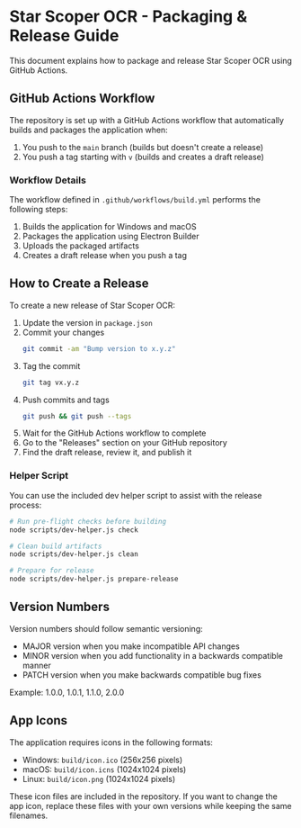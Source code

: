 # Star Scoper OCR - Packaging & Release Guide

This document explains how to package and release Star Scoper OCR using GitHub Actions.

## GitHub Actions Workflow

The repository is set up with a GitHub Actions workflow that automatically builds and packages the application when:

1. You push to the `main` branch (builds but doesn't create a release)
2. You push a tag starting with `v` (builds and creates a draft release)

### Workflow Details

The workflow defined in `.github/workflows/build.yml` performs the following steps:

1. Builds the application for Windows and macOS
2. Packages the application using Electron Builder
3. Uploads the packaged artifacts
4. Creates a draft release when you push a tag

## How to Create a Release

To create a new release of Star Scoper OCR:

1. Update the version in `package.json`
2. Commit your changes
   ```bash
   git commit -am "Bump version to x.y.z"
   ```
3. Tag the commit
   ```bash
   git tag vx.y.z
   ```
4. Push commits and tags
   ```bash
   git push && git push --tags
   ```
5. Wait for the GitHub Actions workflow to complete
6. Go to the "Releases" section on your GitHub repository
7. Find the draft release, review it, and publish it

### Helper Script

You can use the included dev helper script to assist with the release process:

```bash
# Run pre-flight checks before building
node scripts/dev-helper.js check

# Clean build artifacts
node scripts/dev-helper.js clean

# Prepare for release
node scripts/dev-helper.js prepare-release
```

## Version Numbers

Version numbers should follow semantic versioning:

- MAJOR version when you make incompatible API changes
- MINOR version when you add functionality in a backwards compatible manner
- PATCH version when you make backwards compatible bug fixes

Example: 1.0.0, 1.0.1, 1.1.0, 2.0.0

## App Icons

The application requires icons in the following formats:

- Windows: `build/icon.ico` (256x256 pixels)
- macOS: `build/icon.icns` (1024x1024 pixels)
- Linux: `build/icon.png` (1024x1024 pixels)

These icon files are included in the repository. If you want to change the app icon, replace these files with your own versions while keeping the same filenames.
